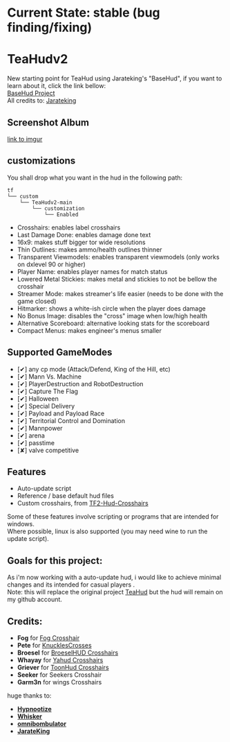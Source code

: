 # Current State: stable (bug finding/fixing)

# TeaHudv2

New starting point for TeaHud using Jarateking's "BaseHud", if you want to learn about it, click the link bellow: <br>
[BaseHud Project](https://github.com/JarateKing/BaseHud) <br>
All credits to: [Jarateking](https://github.com/JarateKing)

## Screenshot Album

[link to imgur](https://imgur.com/a/marJFLz)

## customizations

You shall drop what you want in the hud in the following path:

```
tf
└── custom
    └── TeaHudv2-main
        └── customization
            └── Enabled
```

* Crosshairs: enables label crosshairs
* Last Damage Done: enables damage done text
* 16x9: makes stuff bigger tor wide resolutions
* Thin Outlines: makes ammo/health outlines thinner
* Transparent Viewmodels: enables transparent viewmodels (only works on dxlevel 90 or higher)
* Player Name: enables player names for match status
* Lowered Metal Stickies: makes metal and stickies to not be bellow the crosshair
* Streamer Mode: makes streamer's life easier (needs to be done with the game closed)
* Hitmarker: shows a white-ish circle when the player does damage
* No Bonus Image: disables the "cross" image when low/high health
* Alternative Scoreboard: alternative looking stats for the scoreboard
* Compact Menus: makes engineer's menus smaller

## Supported GameModes

* [✔] any cp mode (Attack/Defend, King of the Hill, etc)
* [✔] Mann Vs. Machine
* [✔] PlayerDestruction and RobotDestruction	
* [✔] Capture The Flag	
* [✔] Halloween
* [✔] Special Delivery
* [✔] Payload and Payload Race
* [✔] Territorial Control and Domination
* [✔] Mannpower
* [✔] arena
* [✔] passtime
* [✘] valve competitive

## Features

* Auto-update script
* Reference / base default hud files
* Custom crosshairs, from [
TF2-Hud-Crosshairs](https://github.com/Hypnootize/TF2-Hud-Crosshairs)

Some of these features involve scripting or programs that are intended for windows.<br>
Where possible, linux is also supported (you may need wine to run the update script).

## Goals for this project:
As i'm now working with a auto-update hud, i would like to achieve minimal changes and its intended for casual players . <br>
Note: this will replace the original project [TeaHud](https://github.com/DrinkinTea22/TeaHud) but the hud will remain on 
my github account.

## Credits:
* **Fog** for [Fog Crosshair](https://www.teamfortress.tv/14702/release-fogs-crosshairs-v3)<br>
* **Pete** for [KnucklesCrosses](https://www.teamfortress.tv/26790/official-knucklescrosses-release)<br>
* **Broesel** for [BroeselHUD Crosshairs](https://sourceforge.net/projects/broeselhud)<br>
* **Whayay** for [Yahud Crosshairs](https://github.com/whayay/yahud)<br>
* **Griever** for [ToonHud Crosshairs](https://toonhud.com/)<br>
* **Seeker** for Seekers Crosshair<br>
* **Garm3n** for wings Crosshairs<br>

huge thanks to:

- [**Hypnootize**](https://github.com/Hypnootize)
- [**Whisker**](https://github.com/rbjaxter)
- [**omnibombulator**](https://github.com/omnibombulator)
- [**JarateKing**](https://github.com/JarateKing)
